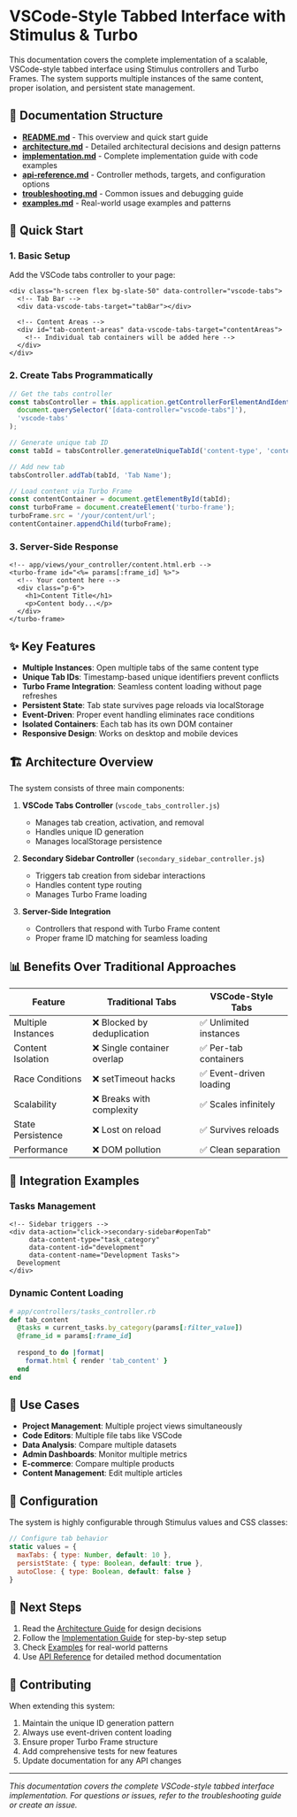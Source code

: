 # VSCode-Style Tabbed Interface with Stimulus & Turbo

This documentation covers the complete implementation of a scalable, VSCode-style tabbed interface using Stimulus controllers and Turbo Frames. The system supports multiple instances of the same content, proper isolation, and persistent state management.

## 📁 Documentation Structure

- **[README.md](README.md)** - This overview and quick start guide
- **[architecture.md](architecture.md)** - Detailed architectural decisions and design patterns
- **[implementation.md](implementation.md)** - Complete implementation guide with code examples
- **[api-reference.md](api-reference.md)** - Controller methods, targets, and configuration options
- **[troubleshooting.md](troubleshooting.md)** - Common issues and debugging guide
- **[examples.md](examples.md)** - Real-world usage examples and patterns

## 🚀 Quick Start

### 1. Basic Setup

Add the VSCode tabs controller to your page:

```erb
<div class="h-screen flex bg-slate-50" data-controller="vscode-tabs">
  <!-- Tab Bar -->
  <div data-vscode-tabs-target="tabBar"></div>
  
  <!-- Content Areas -->
  <div id="tab-content-areas" data-vscode-tabs-target="contentAreas">
    <!-- Individual tab containers will be added here -->
  </div>
</div>
```

### 2. Create Tabs Programmatically

```javascript
// Get the tabs controller
const tabsController = this.application.getControllerForElementAndIdentifier(
  document.querySelector('[data-controller="vscode-tabs"]'),
  'vscode-tabs'
);

// Generate unique tab ID
const tabId = tabsController.generateUniqueTabId('content-type', 'content-id');

// Add new tab
tabsController.addTab(tabId, 'Tab Name');

// Load content via Turbo Frame
const contentContainer = document.getElementById(tabId);
const turboFrame = document.createElement('turbo-frame');
turboFrame.src = '/your/content/url';
contentContainer.appendChild(turboFrame);
```

### 3. Server-Side Response

```erb
<!-- app/views/your_controller/content.html.erb -->
<turbo-frame id="<%= params[:frame_id] %>">
  <!-- Your content here -->
  <div class="p-6">
    <h1>Content Title</h1>
    <p>Content body...</p>
  </div>
</turbo-frame>
```

## ✨ Key Features

- **Multiple Instances**: Open multiple tabs of the same content type
- **Unique Tab IDs**: Timestamp-based unique identifiers prevent conflicts
- **Turbo Frame Integration**: Seamless content loading without page refreshes
- **Persistent State**: Tab state survives page reloads via localStorage
- **Event-Driven**: Proper event handling eliminates race conditions
- **Isolated Containers**: Each tab has its own DOM container
- **Responsive Design**: Works on desktop and mobile devices

## 🏗️ Architecture Overview

The system consists of three main components:

1. **VSCode Tabs Controller** (`vscode_tabs_controller.js`)
   - Manages tab creation, activation, and removal
   - Handles unique ID generation
   - Manages localStorage persistence

2. **Secondary Sidebar Controller** (`secondary_sidebar_controller.js`) 
   - Triggers tab creation from sidebar interactions
   - Handles content type routing
   - Manages Turbo Frame loading

3. **Server-Side Integration**
   - Controllers that respond with Turbo Frame content
   - Proper frame ID matching for seamless loading

## 📊 Benefits Over Traditional Approaches

| Feature | Traditional Tabs | VSCode-Style Tabs |
|---------|------------------|-------------------|
| Multiple Instances | ❌ Blocked by deduplication | ✅ Unlimited instances |
| Content Isolation | ❌ Single container overlap | ✅ Per-tab containers |
| Race Conditions | ❌ setTimeout hacks | ✅ Event-driven loading |
| Scalability | ❌ Breaks with complexity | ✅ Scales infinitely |
| State Persistence | ❌ Lost on reload | ✅ Survives reloads |
| Performance | ❌ DOM pollution | ✅ Clean separation |

## 🔗 Integration Examples

### Tasks Management
```erb
<!-- Sidebar triggers -->
<div data-action="click->secondary-sidebar#openTab"
     data-content-type="task_category"
     data-content-id="development"
     data-content-name="Development Tasks">
  Development
</div>
```

### Dynamic Content Loading
```ruby
# app/controllers/tasks_controller.rb
def tab_content
  @tasks = current_tasks.by_category(params[:filter_value])
  @frame_id = params[:frame_id]
  
  respond_to do |format|
    format.html { render 'tab_content' }
  end
end
```

## 🎯 Use Cases

- **Project Management**: Multiple project views simultaneously
- **Code Editors**: Multiple file tabs like VSCode
- **Data Analysis**: Compare multiple datasets
- **Admin Dashboards**: Monitor multiple metrics
- **E-commerce**: Compare multiple products
- **Content Management**: Edit multiple articles

## 🔧 Configuration

The system is highly configurable through Stimulus values and CSS classes:

```javascript
// Configure tab behavior
static values = {
  maxTabs: { type: Number, default: 10 },
  persistState: { type: Boolean, default: true },
  autoClose: { type: Boolean, default: false }
}
```

## 📝 Next Steps

1. Read the [Architecture Guide](architecture.md) for design decisions
2. Follow the [Implementation Guide](implementation.md) for step-by-step setup
3. Check [Examples](examples.md) for real-world patterns
4. Use [API Reference](api-reference.md) for detailed method documentation

## 🤝 Contributing

When extending this system:

1. Maintain the unique ID generation pattern
2. Always use event-driven content loading
3. Ensure proper Turbo Frame structure
4. Add comprehensive tests for new features
5. Update documentation for any API changes

---

*This documentation covers the complete VSCode-style tabbed interface implementation. For questions or issues, refer to the troubleshooting guide or create an issue.*